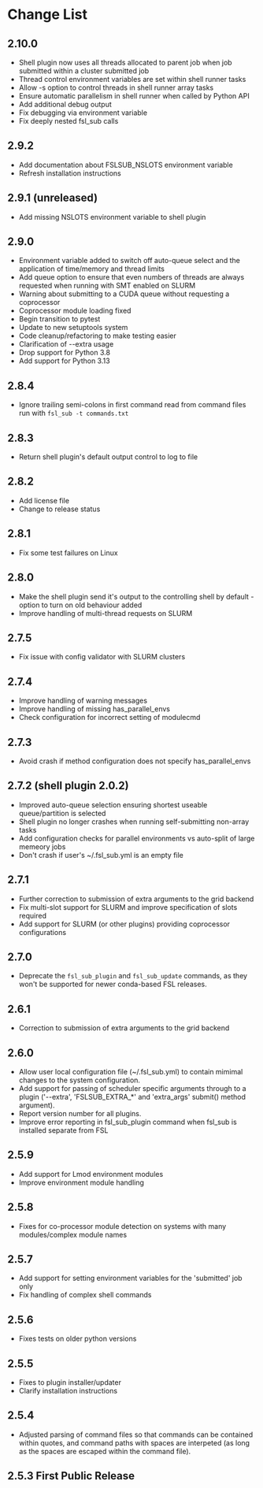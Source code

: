 # Change List

## 2.10.0

- Shell plugin now uses all threads allocated to parent job when job submitted within a cluster submitted job
- Thread control environment variables are set within shell runner tasks
- Allow -s option to control threads in shell runner array tasks
- Ensure automatic parallelism in shell runner when called by Python API
- Add additional debug output
- Fix debugging via environment variable
- Fix deeply nested fsl_sub calls

## 2.9.2

- Add documentation about FSLSUB_NSLOTS environment variable
- Refresh installation instructions

## 2.9.1 (unreleased)

- Add missing NSLOTS environment variable to shell plugin

## 2.9.0

- Environment variable added to switch off auto-queue select and the application of time/memory and thread limits
- Add queue option to ensure that even numbers of threads are always requested when running with SMT enabled on SLURM
- Warning about submitting to a CUDA queue without requesting a coprocessor
- Coprocessor module loading fixed
- Begin transition to pytest
- Update to new setuptools system
- Code cleanup/refactoring to make testing easier
- Clarification of --extra usage
- Drop support for Python 3.8
- Add support for Python 3.13

## 2.8.4

- Ignore trailing semi-colons in first command read from command files run with
  `fsl_sub -t commands.txt`

## 2.8.3

- Return shell plugin's default output control to log to file

## 2.8.2

- Add license file
- Change to release status

## 2.8.1

- Fix some test failures on Linux

## 2.8.0

- Make the shell plugin send it's output to the controlling shell by default - option to turn on old behaviour added
- Improve handling of multi-thread requests on SLURM

## 2.7.5

- Fix issue with config validator with SLURM clusters

## 2.7.4

- Improve handling of warning messages
- Improve handling of missing has_parallel_envs
- Check configuration for incorrect setting of modulecmd

## 2.7.3

- Avoid crash if method configuration does not specify has_parallel_envs

## 2.7.2 (shell plugin 2.0.2)

- Improved auto-queue selection ensuring shortest useable queue/partition is selected
- Shell plugin no longer crashes when running self-submitting non-array tasks
- Add configuration checks for parallel environments vs auto-split of large memeory jobs
- Don't crash if user's ~/.fsl_sub.yml is an empty file

## 2.7.1

- Further correction to submission of extra arguments to the grid backend
- Fix multi-slot support for SLURM and improve specification of slots required
- Add support for SLURM (or other plugins) providing coprocessor configurations

## 2.7.0

- Deprecate the `fsl_sub_plugin` and `fsl_sub_update` commands, as they won't
  be supported for newer conda-based FSL releases.

## 2.6.1

- Correction to submission of extra arguments to the grid backend

## 2.6.0

- Allow user local configuration file (~/.fsl_sub.yml) to contain mimimal
  changes to the system configuration.
- Add support for passing of scheduler specific arguments through to a
  plugin ('--extra', 'FSLSUB_EXTRA_*' and 'extra_args' submit() method
  argument).
- Report version number for all plugins.
- Improve error reporting in fsl_sub_plugin command when fsl_sub is installed separate from FSL

## 2.5.9

- Add support for Lmod environment modules
- Improve environment module handling

## 2.5.8

- Fixes for co-processor module detection on systems with many modules/complex module names

## 2.5.7

- Add support for setting environment variables for the 'submitted' job only
- Fix handling of complex shell commands

## 2.5.6

- Fixes tests on older python versions

## 2.5.5

- Fixes to plugin installer/updater
- Clarify installation instructions

## 2.5.4

- Adjusted parsing of command files so that commands can be contained
  within quotes, and command paths with spaces are interpeted (as long
  as the spaces are escaped within the command file).

## 2.5.3 First Public Release
